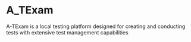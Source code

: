 # A_TExam
A-TExam is a local testing platform designed for creating and conducting tests with extensive test management capabilities
